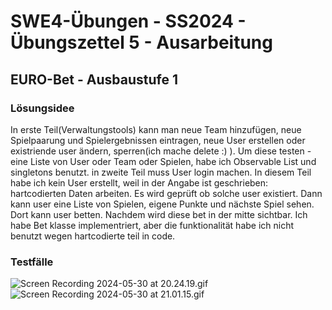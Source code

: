 # **SWE4-Übungen - SS2024 - Übungszettel 5 - Ausarbeitung**

## **EURO-Bet - Ausbaustufe 1**

### **Lösungsidee**
In erste Teil(Verwaltungstools) kann man neue Team hinzufügen, neue Spielpaarung und Spielergebnissen eintragen, neue User erstellen oder existriende user ändern, sperren(ich mache delete :) ). Um diese testen - eine Liste von User oder Team oder Spielen, habe ich Observable List und singletons benutzt. 
in zweite Teil muss User login machen. In diesem Teil habe ich kein User erstellt, weil in der Angabe ist geschrieben: hartcodierten Daten arbeiten. Es wird geprüft ob solche user existiert. Dann kann user eine Liste von Spielen, eigene Punkte und nächste Spiel sehen. Dort kann user betten. Nachdem wird diese bet in der mitte sichtbar.
Ich habe Bet klasse implementriert, aber die funktionalität habe ich nicht benutzt wegen hartcodierte teil in code.

### **Testfälle**
![Screen Recording 2024-05-30 at 20.24.19.gif](..%2F..%2F..%2F..%2FDownloads%2FScreen%20Recording%202024-05-30%20at%2020.24.19.gif)
![Screen Recording 2024-05-30 at 21.01.15.gif](..%2F..%2F..%2F..%2FDownloads%2FScreen%20Recording%202024-05-30%20at%2021.01.15.gif)
